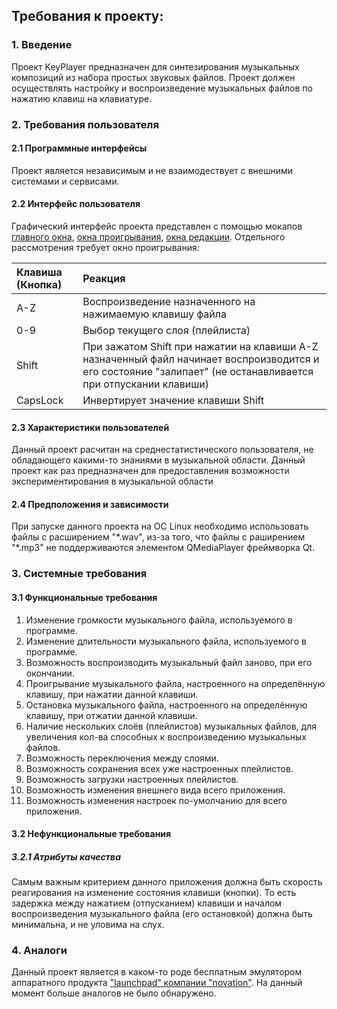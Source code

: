 ## Требования к проекту:

### 1. Введение
Проект KeyPlayer предназначен для синтезирования музыкальных композиций из набора простых звуковых файлов. Проект должен осуществлять настройку и воспроизведение музыкальных файлов по нажатию клавиш на клавиатуре.


### 2. Требования пользователя
#### 2.1 Программные интерфейсы
Проект является независимым и не взаимодествует с внешними системами и сервисами.
#### 2.2 Интерфейс пользователя
Графический интерфейс проекта представлен с помощью мокапов [главного окна](https://fyodorovaleksej.github.io/KeyPlayer/KeyPlayerMocups/MainWindow.png), [окна проигрывания](https://fyodorovaleksej.github.io/KeyPlayer/KeyPlayerMocups/PlayWindow.png), [окна редакции](https://fyodorovaleksej.github.io/KeyPlayer/KeyPlayerMocups/EditDialog.png). Отдельного рассмотрения требует окно проигрывания:

|Клавиша (Кнопка)|Реакция|
|:---|:---|
|A-Z|Воспроизведение назначенного на нажимаемую клавишу файла|
|0-9|Выбор текущего слоя (плейлиста)|
|Shift|При зажатом Shift при нажатии на клавиши A-Z назначенный файл начинает воспроизводится и его состояние "залипает" (не останавливается при отпускании клавиши)|
|CapsLock|Инвертирует значение клавиши Shift|

#### 2.3 Характеристики пользователей
Данный проект расчитан на среднестатистического пользователя, не обладающего какими-то знаниями в музыкальной области. Данный проект как раз предназначен для предоставления возможности экспериментирования в музыкальной области
#### 2.4 Предположения и зависимости
При запуске данного проекта на ОС Linux необходимо использовать файлы с расширением "\*.wav", из-за того, что файлы с раширением "\*.mp3" не поддерживаются элементом QMediaPlayer фреймворка Qt.


### 3. Системные требования
#### 3.1 Функциональные требования
1) Изменение громкости музыкального файла, используемого в программе.
2) Изменение длительности музыкального файла, используемого в программе.
3) Возможность воспроизводить музыкальный файл заново, при его окончании.
4) Проигрывание музыкального файла, настроенного на определённую клавишу, при нажатии данной клавиши.
5) Остановка музыкального файла, настроенного на определённую клавишу, при отжатии данной клавиши.
6) Наличие нескольких слоёв (плейлистов) музыкальных файлов, для увеличения кол-ва способных к воспроизведению музыкальных файлов.
7) Возможность переключения между слоями.
8) Возможность сохранения всех уже настроенных плейлистов.
9) Возможность загрузки настроенных плейлистов.
10) Возможность изменения внешнего вида всего приложения.
11) Возможность изменения настроек по-умолчанию для всего приложения.
#### 3.2 Нефункциональные требования
##### 3.2.1 Атрибуты качества
Самым важным критерием данного приложения должна быть скорость реагирования на изменение состояния клавиши (кнопки). То есть задержка между нажатием (отпусканием) клавиши и началом воспроизведения музыкального файла (его остановкой) должна быть минимальна, и не уловима на слух.
### 4. Аналоги
Данный проект является в каком-то роде бесплатным эмулятором аппаратного продукта ["launchpad" компании "novation"](https://www.soundonsound.com/news/we-have-lift?NewsID=12084). На данный момент больше аналогов не было обнаружено.
